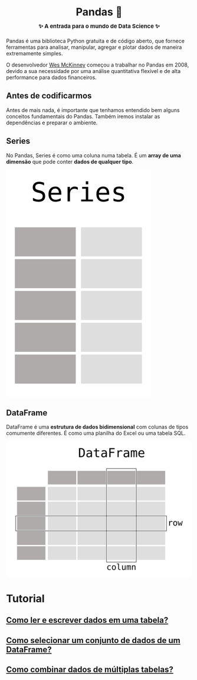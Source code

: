 <h1 align="center">
    <b><a href="https://pandas.pydata.org/" target="_blank" style="text-decoration: none;">Pandas 🐼</a></b>
    <br />
    <span style="font-size: 15px !important;">
    	✨ A entrada para o mundo de Data Science ✨
    </span>
</h1>


Pandas é uma biblioteca Python gratuita e de código aberto, que fornece ferramentas para analisar, manipular, agregar e plotar dados de maneira extremamente simples.

O desenvolvedor [Wes McKinney](https://github.com/wesm) começou a trabalhar no Pandas em 2008, devido a sua necessidade por uma análise quantitativa flexível e de alta performance para dados financeiros.



## Antes de codificarmos

Antes de mais nada, é importante que tenhamos entendido bem alguns conceitos fundamentais do Pandas. Também iremos instalar as dependências e preparar o ambiente.



## Series

No Pandas, Series é como uma coluna numa tabela. É um **array de uma dimensão** que pode conter **dados de qualquer tipo**.

![Series](assets/series-example.svg)



## DataFrame

DataFrame é uma **estrutura de dados bidimensional** com colunas de tipos comumente diferentes. É como uma planilha do Excel ou uma tabela SQL.

![DataFrame](assets/dataframe-example.svg)

# Tutorial

## [Como ler e escrever dados em uma tabela?](tutorial/1.md)
## [Como selecionar um conjunto de dados de um DataFrame?](tutorial/2.md)
## [Como combinar dados de múltiplas tabelas?](tutorial/combine-data-multiple-tables.md)

